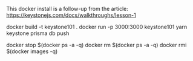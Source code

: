 This docker install is a follow-up from the article:
https://keystonejs.com/docs/walkthroughs/lesson-1

docker build -t keystone101 .
docker run -p 3000:3000 keystone101
yarn keystone prisma db push

docker stop $(docker ps -a -q)
docker rm $(docker ps -a -q)
docker rmi $(docker images -q)